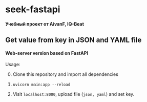 # seek-fastapi
#### Учебный проект от AivanF, IQ-Beat

## Get value from key in JSON and YAML file
#### Web-server version based on FastAPI

Usage:

0. Clone this repository and import all dependencies

1. `uvicorn main:app --reload`

2. Visit `localhost:8000`, upload file (`json, yaml`) and set key.